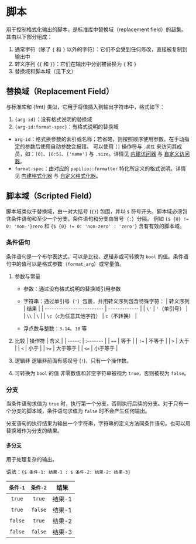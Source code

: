 # 脚本
用于控制格式化输出的脚本，是标准库中替换域（replacement field）的超集。其由以下部分组成：
1. 通常字符（除了 `{` 和 `}` 以外的字符）：它们不会受到任何修改，直接被复制到输出中
2. 转义序列 `{{` 和 `}}`：它们在输出中分别被替换为 `{` 和 `}`
3. 替换域和脚本域（见下文）

## 替换域（Replacement Field）
与标准库和 {fmt} 类似，它用于将值插入到输出字符串中，格式如下：
1. `{arg-id}`：没有格式说明的替换域
2. `{arg-id:format-spec}`：有格式说明的替换域

- `arg-id`：格式换参数的索引或名称；若省略，则按照顺序使用参数。在手动指定的参数后使用自动参数会报错。
  可以使用 `[]` 操作符与 `.属性` 来访问其成员，如：`[0]`、`[0:5]`、`['name']` 与 `.size`。详情见 [内建访问器](./builtin_accessor.md) 与 [自定义访问器](./accessor.md)。
- `format-spec`：由对应的 `papilio::formatter` 特化所定义的格式说明。详情见 [内建格式化器](./builtin_formatter.md) 与 [自定义格式化器](./formatter.md)。

## 脚本域（Scripted Field）
脚本域类似于替换域，由一对大括号 (`{}`) 包围，并以 `$` 符号开头。脚本域必须包含条件语句和至少一个分支。条件语句和分支由冒号（`:`）分隔。
例如 `{$ {0} != 0: 'non-'}zero` 和 `{$ {0} != 0: 'non-zero' : 'zero'}` 含有有效的脚本域。

### 条件语句
条件语句是一个布尔表达式，可以是比较、逻辑非或可转换为 `bool` 的值。条件语句中的值可以是格式参数（`format_arg`）或常量值。

1. 参数与常量
   - 参数：通过没有格式说明的替换域引用参数
   - 字符串：通过单引号（`'`）包裹，并用转义序列包含特殊字符：
     | 转义序列                   | 结果          |
     | ------------------------- | ------------- |
     | `\'`                      | `'`（单引号）  |
     | `\\`                      | `\`           |
     | `\c`（`c`为任意其他字符）   | `c`（不转换）  |

   - 浮点数与整数：`3.14`、`10` 等

2. 比较
    | 操作符 | 含义     |
    | -----: | :------- |
    |   `==` | 等于     |
    |   `!=` | 不等于   |
    |    `>` | 大于     |
    |    `<` | 小于     |
    |   `>=` | 大于等于 |
    |   `<=` | 小于等于 |

3. 逻辑非
   逻辑非前面有感叹号 (`!`)，只有一个操作数。

4. 可转换为 `bool` 的值
   非零数值和非空字符串被视为 `true`，否则被视为 `false`。

### 分支
当条件语句求值为 `true` 时，执行第一个分支，否则执行后续的分支。对于只有一个分支的脚本域，条件语句求值为 `false` 时不会产生任何输出。

分支语句的执行结果为输出一个字符串，字符串的定义方法同条件语句。也可以用替换域作为分支的结果。

#### 多分支
用于处理复杂的输出。

语法：`{$ 条件-1: 结果-1 : $ 条件-2: 结果-2: 结果-3}`

| `条件-1` | `条件-2`  |  结果  |
| :------: | :------: | :----: |
|  `true`  |  `true`  | 结果-1 |
|  `true`  | `false`  | 结果-1 |
| `false`  |  `true`  | 结果-2 |
| `false`  | `false`  | 结果-3 |
